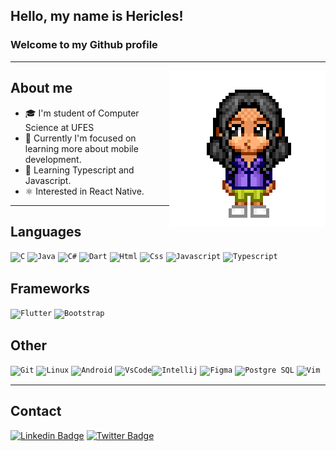 ## Hello, my name is Hericles!

### Welcome to my Github profile

---

<img align=right alt="Pixel Art Avatar" src="./avatar.png">

## About me

<ul>
    <li>🎓 I'm student of Computer Science at UFES</li>
    <li>📱 Currently I'm focused on learning more about mobile development.</li>
    <li>📝 Learning Typescript and Javascript.</li>
    <li>⚛️ Interested in React Native.</li>
</ul>

---

## Languages

<code><img src="https://cdn.jsdelivr.net/gh/devicons/devicon/icons/c/c-original.svg"  width="40px" title="C"/></code>
<code><img src="https://cdn.jsdelivr.net/gh/devicons/devicon/icons/java/java-original.svg" width="40px" title="Java"/></code>
<code><img src="https://cdn.jsdelivr.net/gh/devicons/devicon/icons/csharp/csharp-original.svg" width="40px" title="C#"/></code>
<code><img src="https://cdn.jsdelivr.net/gh/devicons/devicon/icons/dart/dart-original.svg" width="40px" title="Dart"/></code>
<code><img src="https://cdn.jsdelivr.net/gh/devicons/devicon/icons/html5/html5-original.svg" width="40px" title="Html"/></code>
<code><img src="https://cdn.jsdelivr.net/gh/devicons/devicon/icons/css3/css3-original.svg" width="40px" title="Css"/></code>
<code><img src="https://cdn.jsdelivr.net/gh/devicons/devicon/icons/javascript/javascript-original.svg" width="40px" title="Javascript"/></code>
<code><img src="https://cdn.jsdelivr.net/gh/devicons/devicon/icons/typescript/typescript-original.svg" width="40px" title="Typescript"/></code>

## Frameworks

<code><img src="https://cdn.jsdelivr.net/gh/devicons/devicon/icons/flutter/flutter-original.svg" width="40px" title="Flutter"/></code>
<code><img src="https://cdn.jsdelivr.net/gh/devicons/devicon/icons/bootstrap/bootstrap-original.svg" width="40px" title="Bootstrap"/></code>

## Other

<code><img src="https://cdn.jsdelivr.net/gh/devicons/devicon/icons/git/git-original.svg"  width="40px" title="Git"/></code>
<code><img src="https://cdn.jsdelivr.net/gh/devicons/devicon/icons/linux/linux-original.svg"  width="40px" title="Linux"/></code>
<code><img src="https://cdn.jsdelivr.net/gh/devicons/devicon/icons/android/android-original.svg"  width="40px" title="Android"/></code>
<code><img src="https://cdn.jsdelivr.net/gh/devicons/devicon/icons/vscode/vscode-original.svg"  width="40px" title="VsCode"/></code><code><img src="https://cdn.jsdelivr.net/gh/devicons/devicon/icons/intellij/intellij-original.svg"  width="40px" title="Intellij"/></code>
<code><img src="https://cdn.jsdelivr.net/gh/devicons/devicon/icons/figma/figma-original.svg"  width="40px" title="Figma"/></code>
<code><img src="https://cdn.jsdelivr.net/gh/devicons/devicon/icons/postgresql/postgresql-original.svg"  width="40px" title="Postgre SQL"/></code>
<code><img src="https://cdn.jsdelivr.net/gh/devicons/devicon/icons/vim/vim-original.svg"  width="40px" title="Vim"/></code>

---

## Contact

[![Linkedin Badge](https://img.shields.io/badge/-Hericles_Koelher-blue?style=flat-square&logo=Linkedin&logoColor=white&link=https://www.linkedin.com/in/hericles-bruno-quaresma-koelher-9a2021209)](https://www.linkedin.com/in/hericles-bruno-quaresma-koelher-9a2021209)
[![Twitter Badge](https://img.shields.io/twitter/url?label=Hericles%20Koelher&style=social&url=https%3A%2F%2Ftwitter.com%2FHericlesKoelher)](https://twitter.com/HericlesKoelher)
